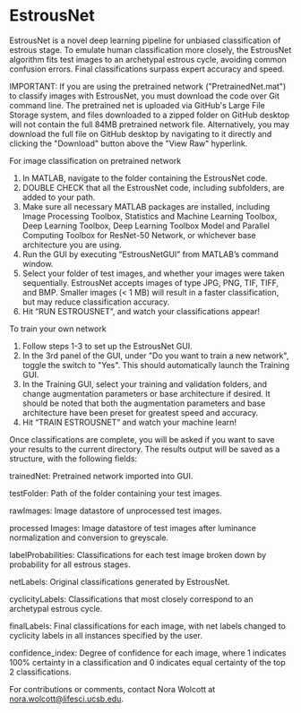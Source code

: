 # EstrousNet

EstrousNet is a novel deep learning pipeline for unbiased classification of estrous stage. To emulate human classification more closely, the EstrousNet algorithm fits test images to an archetypal estrous cycle, avoiding common confusion errors. Final classifications surpass expert accuracy and speed.

IMPORTANT: If you are using the pretrained network ("PretrainedNet.mat") to classify images with EstrousNet, you must download the code over Git command line. The pretrained net is uploaded via GitHub's Large File Storage system, and files downloaded to a zipped folder on GitHub desktop will not contain the full 84MB pretrained network file. Alternatively, you may download the full file on GitHub desktop by navigating to it directly and clicking the "Download" button above the "View Raw" hyperlink.

For image classification on pretrained network
1) In MATLAB, navigate to the folder containing the EstrousNet code.
2) DOUBLE CHECK that all the EstrousNet code, including subfolders, are added to your path.
3) Make sure all necessary MATLAB packages are installed, including Image Processing Toolbox, Statistics and Machine Learning Toolbox, Deep Learning Toolbox, Deep Learning Toolbox Model and Parallel Computing Toolbox for ResNet-50 Network, or whichever base architecture you are using.
4) Run the GUI by executing “EstrousNetGUI” from MATLAB’s command window.
5)  Select your folder of test images, and whether your images were taken sequentially. EstrousNet accepts images of type JPG, PNG, TIF, TIFF, and BMP. Smaller images (< 1 MB) will result in a faster classification, but may reduce classification accuracy.
6)  Hit “RUN ESTROUSNET”, and watch your classifications appear!


To train your own network
1) Follow steps 1-3 to set up the EstrousNet GUI.
2) In the 3rd panel of the GUI, under "Do you want to train a new network", toggle the switch to "Yes". This should automatically launch the Training GUI.
3) In the Training GUI, select your training and validation folders, and change augmentation parameters or base architecture if desired. It should be noted that both the augmentation parameters and base architecture have been preset for greatest speed and accuracy.
4) Hit “TRAIN ESTROUSNET” and watch your machine learn!


Once classifications are complete, you will be asked if you want to save your results to the current directory.
The results output will be saved as a structure, with the following fields:

trainedNet:          Pretrained network imported into GUI.

testFolder:          Path of the folder containing your test images.

rawImages:           Image datastore of unprocessed test images.

processed Images:    Image datastore of test images after luminance normalization and conversion to greyscale.

labelProbabilities:  Classifications for each test image broken down by probability for all estrous stages.

netLabels:           Original classifications generated by EstrousNet.

cyclicityLabels:     Classifications that most closely correspond to an archetypal estrous cycle.

finalLabels:         Final classifications for each image, with net labels changed to cyclicity labels in all instances specified by the user.

confidence_index:    Degree of confidence for each image, where 1 indicates 100% certainty in a classification and 0 indicates equal certainty of the top 2        classifications.


For contributions or comments, contact Nora Wolcott at nora.wolcott@lifesci.ucsb.edu.
